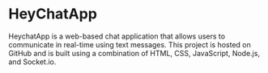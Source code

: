 # HeyChatApp
HeychatApp is a web-based chat application that allows users to communicate in real-time using text messages. This project is hosted on GitHub and is built using a combination of HTML, CSS, JavaScript, Node.js, and Socket.io.
